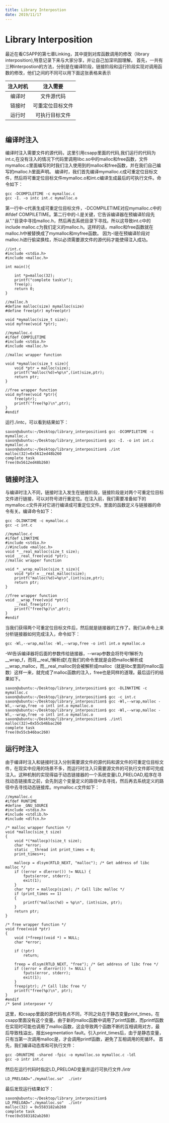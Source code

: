 ```yaml
---
title: Library Interpostion
date: 2019/11/17
---
```

# Library Interposition
最近在看CSAPP的第七章Linking，其中提到对库函数调用的修改（library interposition),特意记录下来与大家分享，并让自己加深巩固理解。
首先，一共有三种interpostion的方法，分别是在编译阶段，链接阶段和运行阶段实现对调用函数的修改，他们之间的不同可以用下面这张表格来表示

|注入时机|注入需要|
|:--:|:--:|
|编译时|文件源代码|
|链接时|可重定位目标文件|
|运行时|可执行目标文件|\
```
```
## 编译时注入
编译时注入需要文件的源代码，这里引用csapp里面的代码,我们运行的代码为int.c,在没有注入的情况下代码里调用libc.so中的malloc和free函数，文件mymalloc.c里面编写的时我们注入使用到的malloc和free函数，并在我们自己编写的malloc.h里面声明。
编译时，我们首先编译mymalloc.c成可重定位目标文件，然后将可重定位目标文件mymalloc.o和int.c编译生成最后的可执行文件。命令如下：
```
gcc -DCOMPILETIME -c mymalloc.c
gcc -I. -o intc int.c mymalloc.o 
```
第一行中-c代表生成可重定位目标文件，-DCOMPILETIME对应mymalloc.c中的#ifdef COMPILETIME。第二行中的-I.是关键，它告诉编译器在预编译阶段先从"."目录中寻找malloc.h，然后再去系统目录下寻找。所以这导致int.c中的include malloc.c为我们定义的malloc.h。这样的话，malloc和free函数就在malloc.h中被替换成了mymalloc和myfree函数。
因为-I是在预编译阶段对malloc.h进行偷梁换柱，所以必须需要源文件的源代码才能使得注入成功。
```
//int.c
#include <stdio.h>
#include <malloc.h>

int main(){
    
    int *p=malloc(32);
    printf("complete task\n");
    free(p);
    return 0;
}
```
```
//malloc.h
#define malloc(size) mymalloc(size)
#define free(ptr) myfree(ptr)

void *mymalloc(size_t size);
void myfree(void *ptr);
```
```
//mymalloc.c
#ifdef COMPILETIME
#include <stdio.h>
#include <malloc.h>

//malloc wrapper function 

void *mymalloc(size_t size){
    void *ptr = malloc(size);
    printf("malloc(%d)=%p\n",(int)size,ptr);
    return ptr;
}

//free wrapper function
void myfree(void *ptr){
    free(ptr);
    printf("free(%p)\n",ptr);
}
#endif
```
运行./intc，可以看到结果如下：
```
saxon@ubuntu:~/Desktop/library_interposition$ gcc -DCOMPILETIME -c mymalloc.c 
saxon@ubuntu:~/Desktop/library_interposition$ gcc -I. -o int int.c mymalloc.o 
saxon@ubuntu:~/Desktop/library_interposition$ ./int 
malloc(32)=0x5612ed48b260
complete task
free(0x5612ed48b260)
```
## 链接时注入
与编译时注入不同，链接时注入发生在链接阶段，链接阶段是对两个可重定位目标文件进行链接，可以对符号进行重定位。在注入前，我们需要准备如下的mymalloc.c文件并对它进行编译成可重定位文件。里面的函数定义与链接器的命令有关。编译命令如下：
```
gcc -DLINKTIME -c mymalloc.c
gcc -c int.c
```
```
//mymalloc.c
#ifdef LINKTIME
#include <stdio.h>
//#include <malloc.h>
void *__real_malloc(size_t size);
void __real_free(void *ptr);
//malloc wrapper function 

void *__wrap_malloc(size_t size){
    void *ptr = __real_malloc(size);
    printf("malloc(%d)=%p\n",(int)size,ptr);
    return ptr;
}

//free wrapper function
void __wrap_free(void *ptr){
    __real_free(ptr);
    printf("free(%p)\n",ptr);
}
#endif
```
当我们获得两个可重定位目标文件后，然后就是链接器的工作了。我们从命令上来分析链接器如何完成注入，命令如下：
```
gcc -Wl,--wrap,malloc -Wl,--wrap,free -o intl int.o mymalloc.o 

```
-Wl告诉编译器将后面的参数传给链接器，--wrap参数会将符号f解析为__wrap_f，而将__real_f解析成f,在我们的命令里就是会把malloc解析成__wrap_malloc，而__real_malloc则会被解析成malloc（就是libc里面的malloc函数）这样一来，就完成了malloc函数的注入，free也是同样的道理。最后运行的结果如下。
```
saxon@ubuntu:~/Desktop/library_interposition$ gcc -DLINKTIME -c mymalloc.c
saxon@ubuntu:~/Desktop/library_interposition$ gcc -c int.c 
saxon@ubuntu:~/Desktop/library_interposition$ gcc -Wl,--wrap,malloc -Wl,--wrap,free -o intl int.o mymalloc.o 
saxon@ubuntu:~/Desktop/library_interposition$ gcc -Wl,--wrap,malloc -Wl,--wrap,free -o intl int.o mymalloc.o 
saxon@ubuntu:~/Desktop/library_interposition$ ./intl 
malloc(32)=0x55cb46bac260
complete task
free(0x55cb46bac260)
```
## 运行时注入
由于编译时注入和链接时注入分别需要源文件的源代码和源文件的可重定位目标文件，在现实中应用的场景不多，而运行时注入只需要源文件的可执行文件即可完成注入。这种机制的实现得益于动态链接器的一个系统变量LD_PRELOAD,程序在寻找动态链接库之前，会先到这个变量定义的路径中去寻找，然后再去系统定义的路径中去寻找动态链接库。mymalloc.c文件如下：
```
//mymalloc.c
#ifdef RUNTIME
#define _GNU_SOURCE
#include <stdio.h>
#include <stdlib.h>
#include <dlfcn.h>

/* malloc wrapper function */
void *malloc(size_t size)
{
    void *(*mallocp)(size_t size);
    char *error;
    static __thread int print_times = 0;
    print_times++;
    
    mallocp = dlsym(RTLD_NEXT, "malloc"); /* Get address of libc malloc */
    if ((error = dlerror()) != NULL) {
        fputs(error, stderr);
        exit(1);
    }
    char *ptr = mallocp(size); /* Call libc malloc */
    if (print_times == 1)
    {
        printf("malloc(%d) = %p\n", (int)size, ptr);
    }
    return ptr;
}

/* free wrapper function */
void free(void *ptr)
{
    void (*freep)(void *) = NULL;
    char *error;

    if (!ptr)
        return;

    freep = dlsym(RTLD_NEXT, "free"); /* Get address of libc free */
    if ((error = dlerror()) != NULL) {
        fputs(error, stderr);
        exit(1);
    }
    freep(ptr); /* Call libc free */
    printf("free(%p)\n", ptr);
}
#endif
/* $end interposer */
```
这里，和csapp里面的源代码有点不同，不同之处在于静态变量print_times，在csapp里面没有这个变量。由于新的malloc函数中调用了printf函数，而printf函数在实现时可能也调用了malloc函数，这会导致两个函数不断的互相调用对方，最后导致栈溢出，报出segmentation fault。引入print_times后，由于是静态变量，只有当第一次调用malloc是，才会调用printf函数，避免了互相调用的死循环。
首先，我们编译动态库和可执行文件：
```
gcc -DRUNTIME -shared -fpic -o mymalloc.so mymalloc.c -ldl
gcc -o intr int.c
```
然后在运行代码时指定LD_PRELOAD变量并运行可执行文件./intr
```
LD_PRELOAD="./mymalloc.so"  ./intr 
```
最后发现运行结果如下：
```
saxon@ubuntu:~/Desktop/library_interposition$ LD_PRELOAD="./mymalloc.so"  ./intr 
malloc(32) = 0x5583182ab260
complete task
free(0x5583182ab260)
```











